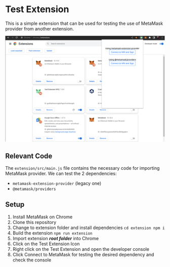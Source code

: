 # Test Extension
This is a simple extension that can be used for testing the use of MetaMask provider from another extension.

![popup](./images/pop-up.png)


## Relevant Code
The `extension/src/main.js` file contains the necessary code for importing MetaMask provider. We can test the 2 dependencies:
- `metamask-extension-provider` (legacy one)
- `@metamask/providers`

## Setup
1. Install MetaMask on Chrome
2. Clone this repository
3. Change to extension folder and install dependencies `cd extension npm i`
4. Build the extension `npm run extension`
5. Import extension ***root folder*** into Chrome
6. Click on the Test Extension Icon
7. Right click on the Test Extension and open the developer console
6. Click Connect to MetaMask for testing the desired dependency and check the console

